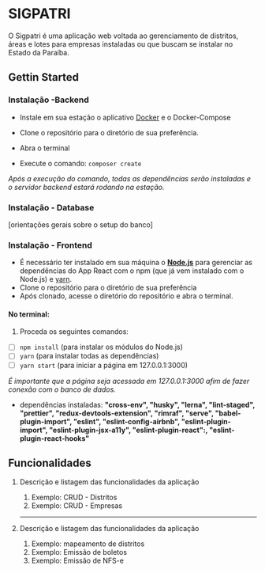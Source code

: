 # SIGPATRI

O Sigpatri é uma aplicação web voltada ao gerenciamento de distritos, áreas e lotes para empresas instaladas ou que buscam se instalar no Estado da Paraíba.

## Gettin Started

### Instalação -Backend

- Instale em sua estação o aplicativo [Docker](https://www.docker.com/) e o Docker-Compose

- Clone o repositório para o diretório de sua preferência.
- Abra o terminal
- Execute o comando: `composer create`

*Após a execução do comando, todas as dependências serão instaladas e o servidor backend estará rodando na estação.*

### Instalação - Database

[orientações gerais sobre o setup do banco]

### Instalação - Frontend

-   É necessário ter instalado em sua máquina o **[Node.js](https://nodejs.org/en/)** para gerenciar as dependências do App React com o npm (que já vem instalado com o Node.js) e [yarn](https://classic.yarnpkg.com/en/docs/install#alternatives-stable).
-   Clone o repositório para o diretório de sua preferência
- Após clonado, acesse o diretório do repositório e abra o terminal.

#### No terminal:
 1. Proceda os seguintes comandos:
 - [ ] `npm install` (para instalar os módulos do Node.js) 
 - [ ] `yarn` (para instalar todas as dependências) 
 - [ ] `yarn start` (para iniciar a página em 127.0.0.1:3000)
 
 *É importante que a página seja acessada em 127.0.0.1:3000 afim de fazer conexão com o banco de dados.*
 
-   dependências instaladas:
   **"cross-env", "husky", "lerna", "lint-staged", "prettier", "redux-devtools-extension", "rimraf", "serve", "babel-plugin-import", "eslint", "eslint-config-airbnb", "eslint-plugin-import", "eslint-plugin-jsx-a11y", "eslint-plugin-react":, "eslint-plugin-react-hooks"**
## Funcionalidades

1.  Descrição e listagem das funcionalidades da aplicação

    1.  Exemplo: CRUD - Distritos
    2.  Exemplo: CRUD - Empresas

    ***

2.  Descrição e listagem das funcionalidades da aplicação

    1.  Exemplo: mapeamento de distritos
    2.  Exemplo: Emissão de boletos
    3.  Exemplo: Emissão de NFS-e
